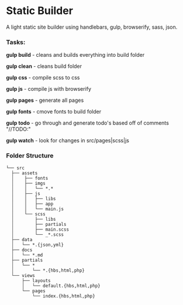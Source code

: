 # Static Builder

A light static site builder using handlebars, gulp, browserify, sass, json.


### Tasks:

**gulp build** - cleans and builds everything into build folder

**gulp clean** - cleans build folder

**gulp css** - compile scss to css

**gulp js** - compile js with browserify

**gulp pages** - generate all pages

**gulp fonts** - cmove fonts to build folder

**gulp todo** - go through and generate todo's based off of comments "//TODO:"

**gulp watch** - look for changes in src/pages|scss|js


### Folder Structure

```
└── src
  ├── assets
  │    ├── fonts
  │    ├── imgs
  │    │   └── *.*
  │    ├── js
  │    │   ├── libs
  │    │   ├── app
  │    │   └── main.js
  │    └── scss
  │        ├── libs
  │        ├── partials
  │        ├── main.scss
  │        └── _*.scss
  ├── data
  │   └── *.{json,yml}
  ├── docs
  │   └── *.md
  ├── partials
  │   └── *
  │       └── *.{hbs,html,php}
  └── views
      ├── layouts
      │   └── default.{hbs,html,php}
      └── pages
          └── index.{hbs,html,php}
```
